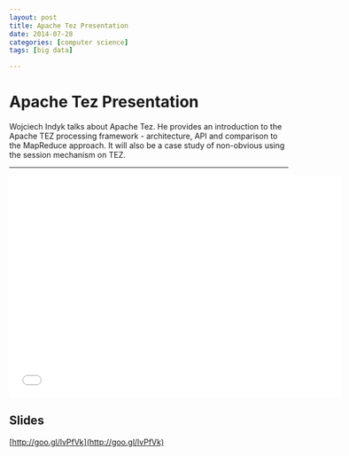 ```yaml
---
layout: post
title: Apache Tez Presentation 
date: 2014-07-28
categories: [computer science]
tags: [big data]

---
```



# Apache Tez Presentation


Wojciech Indyk talks about Apache Tez. He provides an introduction to the Apache TEZ processing framework - architecture, API and comparison to the MapReduce approach. It will also be a case study of non-obvious using the session mechanism on TEZ. 

---

<iframe width="600" height="400" src="//www.youtube.com/embed/J5j1FOFJl2U" frameborder="0" allowfullscreen></iframe>



## Slides

[http://goo.gl/lvPfVk](http://goo.gl/lvPfVk)